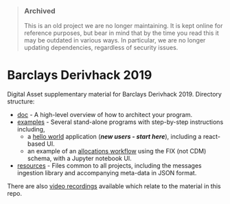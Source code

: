 > ### Archived
>
> This is an old project we are no longer maintaining. It is kept online for
> reference purposes, but bear in mind that by the time you read this it may
> be outdated in various ways. In particular, we are no longer updating
> dependencies, regardless of security issues.

# Barclays Derivhack 2019

Digital Asset supplementary material for Barclays Derivhack 2019. Directory structure:

* [doc](./doc/README.md) - A high-level overview of how to architect your program.
* [examples](./examples) - Several stand-alone programs with step-by-step instructions including,
  - a [hello world](./examples/hellocdm) application (***new users - start here***), including a react-based UI.
  - an example of an [allocations workflow](./examples/fixnotebook) using the FIX (not CDM) schema, with a Jupyter notebook UI.
* [resources](./resources) - Files common to all projects, including the messages ingestion library and accompanying meta-data in JSON format.

There are also [video recordings](https://blog.daml.com/daml-driven/barclays-and-isda-derivhack-2019) available which relate to the material in this repo.
